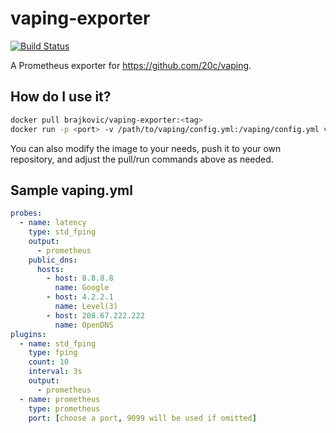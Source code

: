 # vaping-exporter

[![Build Status](https://travis-ci.org/bojanrajkovic/vaping-exporter.svg?branch=master)](https://travis-ci.org/bojanrajkovic/vaping-exporter)

A Prometheus exporter for https://github.com/20c/vaping.

## How do I use it?

```bash
docker pull brajkovic/vaping-exporter:<tag>
docker run -p <port> -v /path/to/vaping/config.yml:/vaping/config.yml vaping-exporter:<tag>
```

You can also modify the image to your needs, push it to your
own repository, and adjust the pull/run commands above as
needed.

## Sample vaping.yml

```yaml
probes:
  - name: latency
    type: std_fping
    output:
      - prometheus
    public_dns:
      hosts:
        - host: 8.8.8.8
          name: Google
        - host: 4.2.2.1
          name: Level(3)
        - host: 208.67.222.222
          name: OpenDNS
plugins:
  - name: std_fping
    type: fping
    count: 10
    interval: 3s
    output:
      - prometheus
  - name: prometheus
    type: prometheus
    port: [choose a port, 9099 will be used if omitted]
```
